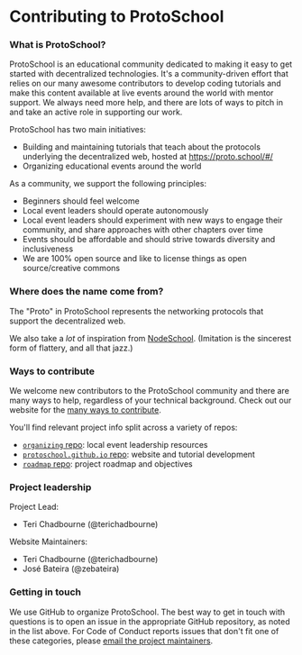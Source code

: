 # Contributing to ProtoSchool

### What is ProtoSchool?

ProtoSchool is an educational community dedicated to making it easy to get started with decentralized technologies. It's a community-driven effort that relies on our many awesome contributors to develop coding tutorials and make this content available at live events around the world with mentor support. We always need more help, and there are lots of ways to pitch in and take an active role in supporting our work.

ProtoSchool has two main initiatives:

-   Building and maintaining tutorials that teach about the protocols underlying the decentralized web, hosted at <https://proto.school/#/>
-   Organizing educational events around the world

As a community, we support the following principles:

-   Beginners should feel welcome
-   Local event leaders should operate autonomously
-   Local event leaders should experiment with new ways to engage their community, and share approaches with other chapters over time
-   Events should be affordable and should strive towards diversity and inclusiveness
-   We are 100% open source and like to license things as open source/creative commons

### Where does the name come from?

The "Proto" in ProtoSchool represents the networking protocols that support the decentralized web.

We also take a _lot_ of inspiration from [NodeSchool](https://nodeschool.io/). (Imitation is the sincerest form of flattery, and all that jazz.)

### Ways to contribute

We welcome new contributors to the ProtoSchool community and there are many ways to help, regardless of your technical background. Check out our website for the [many ways to contribute](https://proto.school/#/contribute).

You'll find relevant project info split across a variety of repos:

-   [`organizing` repo](https://github.com/protoschool/protoschool.github.io): local event leadership resources
-   [`protoschool.github.io` repo](https://github.com/protoschool/protoschool.github.io): website and tutorial development
-   [`roadmap` repo](https://github.com/protoschool/roadmap): project roadmap and objectives

### Project leadership

Project Lead:

-   Teri Chadbourne (@terichadbourne)

Website Maintainers:

-   Teri Chadbourne (@terichadbourne)
-   José Bateira (@zebateira)

### Getting in touch

We use GitHub to organize ProtoSchool. The best way to get in touch with questions is to open an issue in the appropriate GitHub repository, as noted in the list above. For Code of Conduct reports issues that don't fit one of these categories, please [email the project maintainers](mailto:protoschool@protocol.ai).
